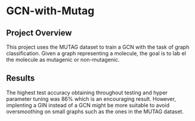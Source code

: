 # GCN-with-Mutag
## Project Overview

This project uses the MUTAG dataset to train a GCN with the task of graph classification. Given a graph representing a molecule, the goal is to lab el the molecule as mutagenic or non-mutagenic.

## Results

The highest test accuracy obtaining throughout testing and hyper parameter tuning was 86% which is an encouraging result. However, implenting a GIN instead of a GCN might be more suitable to avoid oversmoothing on small graphs such as the ones in the MUTAG dataset.
